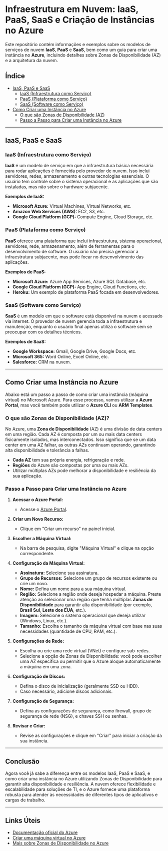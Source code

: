 # **Infraestrutura em Nuvem: IaaS, PaaS, SaaS e Criação de Instâncias no Azure**

Este repositório contém informações e exemplos sobre os modelos de serviços de nuvem **IaaS**, **PaaS** e **SaaS**, bem como um guia para criar uma instância no **Azure**, incluindo detalhes sobre Zonas de Disponibilidade (AZ) e a arquitetura da nuvem.

## **Índice**

- [IaaS, PaaS e SaaS](#iaas-paas-e-saas)
  - [IaaS (Infraestrutura como Serviço)](#iaas)
  - [PaaS (Plataforma como Serviço)](#paas)
  - [SaaS (Software como Serviço)](#saas)
- [Como Criar uma Instância no Azure](#como-criar-uma-instancia-no-azure)
  - [O que são Zonas de Disponibilidade (AZ)](#o-que-são-zonas-de-disponibilidade-az)
  - [Passo a Passo para Criar uma Instância no Azure](#passo-a-passo-para-criar-uma-instancia-no-azure)

---

## **IaaS, PaaS e SaaS**

### **IaaS (Infraestrutura como Serviço)**

**IaaS** é um modelo de serviço em que a infraestrutura básica necessária para rodar aplicações é fornecida pelo provedor de nuvem. Isso inclui servidores, redes, armazenamento e outras tecnologias essenciais. O usuário tem controle sobre o sistema operacional e as aplicações que são instaladas, mas não sobre o hardware subjacente.

**Exemplos de IaaS:**
- **Microsoft Azure:** Virtual Machines, Virtual Networks, etc.
- **Amazon Web Services (AWS):** EC2, S3, etc.
- **Google Cloud Platform (GCP):** Compute Engine, Cloud Storage, etc.

### **PaaS (Plataforma como Serviço)**

**PaaS** oferece uma plataforma que inclui infraestrutura, sistema operacional, servidores, rede, armazenamento, além de ferramentas para o desenvolvimento de software. O usuário não precisa gerenciar a infraestrutura subjacente, mas pode focar no desenvolvimento das aplicações.

**Exemplos de PaaS:**
- **Microsoft Azure:** Azure App Services, Azure SQL Database, etc.
- **Google Cloud Platform (GCP):** App Engine, Cloud Functions, etc.
- **Heroku:** Um exemplo de plataforma PaaS focada em desenvolvedores.

### **SaaS (Software como Serviço)**

**SaaS** é um modelo em que o software está disponível na nuvem e acessado via internet. O provedor de nuvem gerencia toda a infraestrutura e manutenção, enquanto o usuário final apenas utiliza o software sem se preocupar com os detalhes técnicos.

**Exemplos de SaaS:**
- **Google Workspace:** Gmail, Google Drive, Google Docs, etc.
- **Microsoft 365:** Word Online, Excel Online, etc.
- **Salesforce:** CRM na nuvem.

---

## **Como Criar uma Instância no Azure**

Abaixo está um passo a passo de como criar uma instância (máquina virtual) no Microsoft Azure. Para esse processo, vamos utilizar a **Azure Portal**, mas você também pode utilizar o **Azure CLI** ou **ARM Templates**.

### **O que são Zonas de Disponibilidade (AZ)?**

No Azure, uma **Zona de Disponibilidade** (AZ) é uma divisão de data centers em uma região. Cada AZ é composta por um ou mais data centers fisicamente isolados, mas interconectados. Isso significa que se um data center em uma AZ falhar, as outras AZs continuam operando, garantindo alta disponibilidade e tolerância a falhas.

- **Cada AZ** tem sua própria energia, refrigeração e rede.
- **Regiões** do Azure são compostas por uma ou mais AZs.
- Utilizar múltiplas AZs pode melhorar a disponibilidade e resiliência da sua aplicação.

### **Passo a Passo para Criar uma Instância no Azure**

1. **Acessar o Azure Portal:**
   - Acesse o [Azure Portal](https://portal.azure.com/).

2. **Criar um Novo Recurso:**
   - Clique em "Criar um recurso" no painel inicial.

3. **Escolher a Máquina Virtual:**
   - Na barra de pesquisa, digite "Máquina Virtual" e clique na opção correspondente.

4. **Configuração da Máquina Virtual:**
   - **Assinatura:** Selecione sua assinatura.
   - **Grupo de Recursos:** Selecione um grupo de recursos existente ou crie um novo.
   - **Nome:** Defina um nome para a sua máquina virtual.
   - **Região:** Selecione a região onde deseja hospedar a máquina. Preste atenção ao selecionar uma região que tenha múltiplas **Zonas de Disponibilidade** para garantir alta disponibilidade (por exemplo, **Brasil Sul**, **Leste dos EUA**, etc.).
   - **Imagem:** Selecione o sistema operacional que deseja utilizar (Windows, Linux, etc.).
   - **Tamanho:** Escolha o tamanho da máquina virtual com base nas suas necessidades (quantidade de CPU, RAM, etc.).

5. **Configurações de Rede:**
   - Escolha ou crie uma rede virtual (VNet) e configure sub-redes.
   - Selecione a opção de Zonas de Disponibilidade: você pode escolher uma AZ específica ou permitir que o Azure aloque automaticamente a máquina em uma zona.

6. **Configuração de Discos:**
   - Defina o disco de inicialização (geralmente SSD ou HDD).
   - Caso necessário, adicione discos adicionais.

7. **Configuração de Segurança:**
   - Defina as configurações de segurança, como firewall, grupo de segurança de rede (NSG), e chaves SSH ou senhas.

8. **Revisar e Criar:**
   - Revise as configurações e clique em "Criar" para iniciar a criação da sua instância.

---

## **Conclusão**

Agora você já sabe a diferença entre os modelos IaaS, PaaS e SaaS, e como criar uma instância no Azure utilizando Zonas de Disponibilidade para garantir alta disponibilidade e resiliência. A nuvem oferece flexibilidade e escalabilidade para soluções de TI, e o Azure fornece uma plataforma robusta para atender às necessidades de diferentes tipos de aplicativos e cargas de trabalho.

---

## **Links Úteis**

- [Documentação oficial do Azure](https://learn.microsoft.com/pt-br/azure/)
- [Criar uma máquina virtual no Azure](https://learn.microsoft.com/pt-br/azure/virtual-machines/windows/quick-create-portal)
- [Mais sobre Zonas de Disponibilidade no Azure](https://learn.microsoft.com/pt-br/azure/availability-zones/az-overview)
